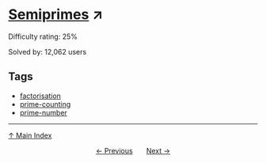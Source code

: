 # [Semiprimes](https://projecteuler.net/problem=187) ↗️

Difficulty rating: 25%

Solved by: 12,062 users
## Tags

- [factorisation](../tags/factorisation.md)
- [prime-counting](../tags/prime-counting.md)
- [prime-number](../tags/prime-number.md)



---

[↑ Main Index](../README.md)


<div align=center><a href='186.md'>← Previous</a> &nbsp;&nbsp; &nbsp;&nbsp;  <a href='188.md'>Next →</a></div>
